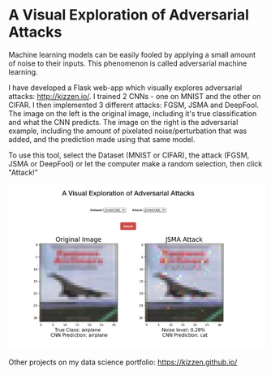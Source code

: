 # A Visual Exploration of Adversarial Attacks

Machine learning models can be easily fooled by applying a small amount of noise to their inputs. This phenomenon is called adversarial machine learning. 

I have developed a Flask web-app which visually explores adversarial attacks: http://kizzen.io/. I trained 2 CNNs - one on MNIST and the other on CIFAR. I then implemented 3 different attacks: FGSM, JSMA and DeepFool. The image on the left is the original image, including it's true classification and what the CNN predicts. The image on the right is the adversarial example, including the amount of pixelated noise/perturbation that was added, and the prediction made using that same model.

To use this tool, select the Dataset (MNIST or CIFAR), the attack (FGSM, JSMA or DeepFool) or let the computer make a random selection, then click "Attack!"

![alt text](https://raw.githubusercontent.com/kizzen/adv_ml_webapp/master/advml_capture.png)

Other projects on my data science portfolio: https://kizzen.github.io/  

